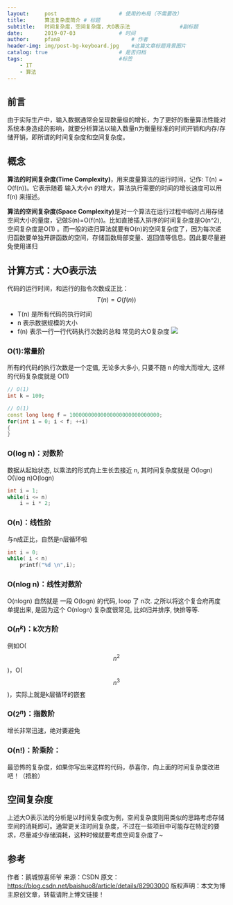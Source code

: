```yaml
---
layout:     post   				    # 使用的布局（不需要改）
title:      算法复杂度简介	# 标题 
subtitle:   时间复杂度，空间复杂度，大O表示法				 #副标题
date:       2019-07-03 				# 时间
author:     pfan8 						# 作者
header-img: img/post-bg-keyboard.jpg 	#这篇文章标题背景图片
catalog: true 						# 是否归档
tags:								#标签
    - IT
    - 算法
---
```


## 前言
由于实际生产中，输入数据通常会呈现数量级的增长，为了更好的衡量算法性能对系统本身造成的影响，就要分析算法以输入数量n为衡量标准的时间开销和内存/存储开销，即所谓的时间复杂度和空间复杂度。
## 概念
<b>算法的时间复杂度(Time Complexity)</b>，用来度量算法的运行时间，记作: T(n) = O(f(n))。它表示随着 输入大小n 的增大，算法执行需要的时间的增长速度可以用 f(n) 来描述。

<b>算法的空间复杂度(Space Complexity)</b>是对一个算法在运行过程中临时占用存储空间大小的量度，记做S(n)=O(f(n))。比如直接插入排序的时间复杂度是O(n^2),空间复杂度是O(1) 。而一般的递归算法就要有O(n)的空间复杂度了，因为每次递归函数要单独开辟函数的空间，存储函数局部变量、返回值等信息。因此要尽量避免使用递归

## 计算方式：大O表示法
代码的运行时间，和运行的指令次数成正比：
$$
T(n)=O(f(n))
$$
+ T(n) 是所有代码的执行时间
+ n 表示数据规模的大小
+ f(n) 表示一行一行代码执行次数的总和
常见的大O复杂度
![](https://img-blog.csdn.net/20180906083513784?)

### O(1):常量阶
所有的代码的执行次数是一个定值, 无论多大多小, 只要不随 n 的增大而增大, 这样的代码复杂度就是 O(1)
```c++
// O(1)
int k = 100;

// O(1)
const long long f = 10000000000000000000000000000;
for(int i = 0; i < f; ++i)
{
}
```
### O(log n)：对数阶
数据从起始状态, 以乘法的形式向上生长去接近 n, 其时间复杂度就是 O(logn) O(\log n)O(logn)
```c++
int i = 1;
while(i <= n)
	i = i * 2;
```

### O(n)：线性阶
与n成正比，自然是n层循环啦
```c++
int i = 0;
while( i < n)
	printf("%d \n",i);
```

### O(nlog n)：线性对数阶
O(nlogn) 自然就是 一段 O(logn) 的代码, loop 了 n次. 之所以将这个复合府再度单提出来, 是因为这个 O(nlogn) 复杂度很常见, 比如归并排序, 快排等等.

### O($n^k$)：k次方阶
例如O($$n^2$$)，O($$n^3$$)，实际上就是k层循环的嵌套

### O($2^n$)：指数阶
增长非常迅速，绝对要避免

### O(n!)：阶乘阶：
最恐怖的复杂度，如果你写出来这样的代码，恭喜你，向上面的时间复杂度改进吧！（捂脸）

## 空间复杂度
上述大O表示法的分析是以时间复杂度为例，空间复杂度则用类似的思路考虑存储空间的消耗即可。通常更关注时间复杂度，不过在一些项目中可能存在特定的要求，尽量减少存储消耗，这种时候就要考虑空间复杂度了~

## 参考 
作者：鹅城惊喜师爷 
来源：CSDN 
原文：https://blog.csdn.net/baishuo8/article/details/82903000 
版权声明：本文为博主原创文章，转载请附上博文链接！